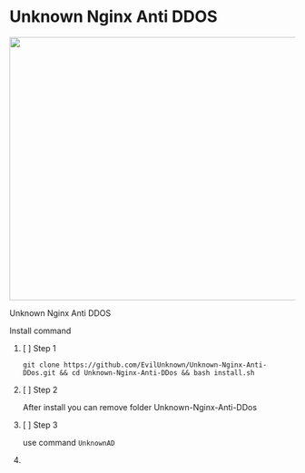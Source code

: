 # Unknown Nginx Anti DDOS

<p align="center">
  <img width="825" height="464" src="https://github.com/EvilUnknown/Unknown-Nginx-Anti-DDos/blob/main/assets/ddos.png?raw=true">
</p>

Unknown Nginx Anti DDOS

Install command

1. [ ] Step 1

   `git clone https://github.com/EvilUnknown/Unknown-Nginx-Anti-DDos.git && cd Unknown-Nginx-Anti-DDos && bash install.sh
   `
2. [ ] Step 2

   After install you can remove folder Unknown-Nginx-Anti-DDos

3. [ ] Step 3

   use command `UnknownAD`
4. 
